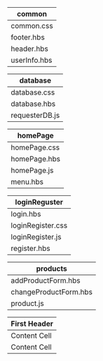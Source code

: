 |   common    |
| ----------- | 
| common.css  | 
|  footer.hbs | 
| header.hbs  |
| userInfo.hbs | 

| database  |
| ------------- | 
| database.css  | 
| database.hbs  |
| requesterDB.js  | 

| homePage  |
| ------------- | 
| homePage.css  | 
| homePage.hbs  | 
| homePage.js  | 
| menu.hbs  |

| loginReguster  |
| ------------- | 
| login.hbs  | 
| loginRegister.css  |
| loginRegister.js  |
| register.hbs |

| products  |
| ------------- | 
| addProductForm.hbs  | 
| changeProductForm.hbs |
| product.js |

| First Header  |
| ------------- | 
| Content Cell  | 
| Content Cell  |
